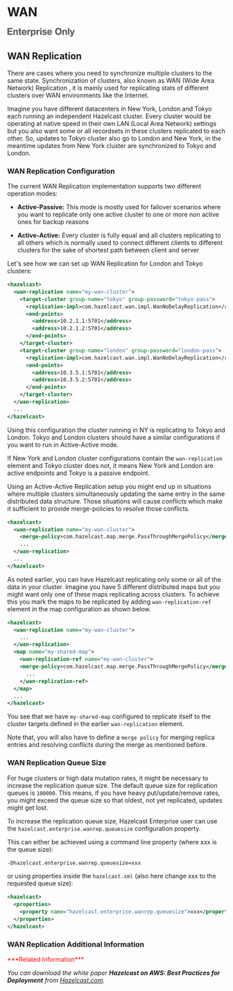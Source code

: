 # WAN

![](images/enterprise-onlycopy.jpg)

## WAN Replication

There are cases where you need to synchronize multiple clusters to the same state. Synchronization of clusters, also known as
WAN (Wide Area Network) Replication , it is mainly used for replicating stats of different clusters over WAN environments like
the Internet. 

Imagine you have different datacenters in New York, London and Tokyo each running an independent Hazelcast cluster. Every cluster
would be operating at native speed in their own LAN (Local Area Network) settings but you also want some or all recordsets in
these clusters replicated to each other. So, updates to Tokyo cluster also go to London and New York, in the meantime updates
from New York cluster are synchronized to Tokyo and London.

### WAN Replication Configuration

The current WAN Replication implementation supports two different operation modes: 

- **Active-Passive:** This mode is mostly used for failover scenarios where you want to replicate only one active cluster to one
  or more non active ones for backup reasons

- **Active-Active:** Every cluster is fully equal and all clusters replicating to all others which is normally used to connect
  different clients to different clusters for the sake of shortest path between client and server

Let's see how we can set up WAN Replication for London and Tokyo clusters:

```xml
<hazelcast>
  <wan-replication name="my-wan-cluster">
    <target-cluster group-name="tokyo" group-password="tokyo-pass">
      <replication-impl>com.hazelcast.wan.impl.WanNoDelayReplication</replication-impl>
      <end-points>
        <address>10.2.1.1:5701</address>
        <address>10.2.1.2:5701</address>
      </end-points>
    </target-cluster>
    <target-cluster group-name="london" group-password="london-pass">
      <replication-impl>com.hazelcast.wan.impl.WanNoDelayReplication</replication-impl>
      <end-points>
        <address>10.3.5.1:5701</address>
        <address>10.3.5.2:5701</address>
      </end-points>
    </target-cluster>
  </wan-replication>
  ...
</hazelcast>
```

Using this configuration the cluster running in NY is replicating to Tokyo and London. Tokyo and London clusters should
have a similar configurations if you want to run in Active-Active mode.

If New York and London cluster configurations contain the `wan-replication` element and Tokyo cluster does not, it means
New York and London are active endpoints and Tokyo is a passive endpoint.

Using an Active-Active Replication setup you might end up in situations where multiple clusters simultaneously updating the same
entry in the same distributed data structure. Those situations will cause conflicts which make it sufficient to provide
merge-policies to resolve those conflicts. 

```xml
<hazelcast>
  <wan-replication name="my-wan-cluster">
    <merge-policy>com.hazelcast.map.merge.PassThroughMergePolicy</merge-policy>
    ...
  </wan-replication>
  ...
</hazelcast>
```

As noted earlier, you can have Hazelcast replicating only some or all of the data in your cluster. Imagine you have 5 different
distributed maps but you might want only one of these maps replicating across clusters. To achieve this you mark the maps to be
replicated by adding `wan-replication-ref` element in the map configuration as shown below.

```xml
<hazelcast>
  <wan-replication name="my-wan-cluster">
    ...
  </wan-replication>
  <map name="my-shared-map">
    <wan-replication-ref name="my-wan-cluster">
    <merge-policy>com.hazelcast.map.merge.PassThroughMergePolicy</merge-policy>
      ...
    </wan-replication-ref>
  </map>
  ...
</hazelcast>
```

You see that we have `my-shared-map` configured to replicate itself to the cluster targets defined in the earlier
`wan-replication` element.

Note that, you will also have to define a `merge policy` for merging replica entries and resolving conflicts during the merge
as mentioned before.

### WAN Replication Queue Size
For huge clusters or high data mutation rates, it might be necessary to increase the replication queue size. The default queue
size for replication queues is `100000`. This means, if you have heavy put/update/remove rates, you might exceed the queue size
so that oldest, not yet replicated, updates might get lost.
 
To increase the replication queue size, Hazelcast Enterprise user can use the `hazelcast.enterprise.wanrep.queuesize`
configuration property.

This can either be achieved using a command line property (where xxx is the queue size):

```xml
-Dhazelcast.enterprise.wanrep.queuesize=xxx
```

or using properties inside the `hazelcast.xml` (also here change xxx to the requested queue size):

```xml
<hazelcast>
  <properties>
    <property name="hazelcast.enterprise.wanrep.queuesize">xxx</property>
  </properties>
</hazelcast>
```

### WAN Replication Additional Information
<font color="red">
***Related Information***
</font>

_You can download the white paper **Hazelcast on AWS: Best Practices for Deployment** from
[Hazelcast.com](http://hazelcast.com/resources/hazelcast-on-aws-best-practices-for-deployment/)._
